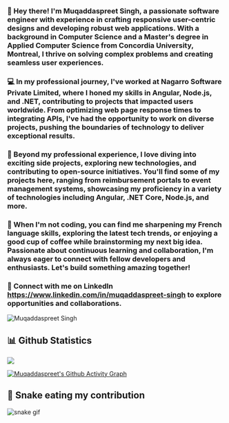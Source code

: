 ### 👋 Hey there! I'm Muqaddaspreet Singh, a passionate software engineer with experience in crafting responsive user-centric designs and developing robust web applications. With a background in Computer Science and a Master's degree in Applied Computer Science from Concordia University, Montreal, I thrive on solving complex problems and creating seamless user experiences.

### 💻 In my professional journey, I've worked at Nagarro Software Private Limited, where I honed my skills in Angular, Node.js, and .NET, contributing to projects that impacted users worldwide. From optimizing web page response times to integrating APIs, I've had the opportunity to work on diverse projects, pushing the boundaries of technology to deliver exceptional results.

### 🚀 Beyond my professional experience, I love diving into exciting side projects, exploring new technologies, and contributing to open-source initiatives. You'll find some of my projects here, ranging from reimbursement portals to event management systems, showcasing my proficiency in a variety of technologies including Angular, .NET Core, Node.js, and more.

### 🔧 When I'm not coding, you can find me sharpening my French language skills, exploring the latest tech trends, or enjoying a good cup of coffee while brainstorming my next big idea. Passionate about continuous learning and collaboration, I'm always eager to connect with fellow developers and enthusiasts. Let's build something amazing together!

### 🌟 Connect with me on LinkedIn https://www.linkedin.com/in/muqaddaspreet-singh to explore opportunities and collaborations.

<!--
**Muqaddaspreet/Muqaddaspreet** is a ✨ _special_ ✨ repository because its `README.md` (this file) appears on your GitHub profile.
-->
<!-- Profile Views -->
<p align="left"> <img src="https://komarev.com/ghpvc/?username=Muqaddaspreet" alt="Muqaddaspreet Singh" /> </p>

<!--
Here are some ideas to get you started:

- 🔭 I’m currently working on ...
- 🌱 I’m currently learning ...
- 👯 I’m looking to collaborate on ...
- 🤔 I’m looking for help with ...
- 💬 Ask me about ...
- 📫 How to reach me: ...
- 😄 Pronouns: ...
- ⚡ Fun fact: ...
-->

## 📊 Github Statistics
<a href="https://github.com/anuraghazra/github-readme-stats"><img align="center" src="https://github-readme-stats.vercel.app/api/top-langs/?username=Muqaddaspreet&layout=compact&theme=react&hide_border=false" /></a>


<!-- Activity Graph -->
[![Muqaddaspreet's Github Activity Graph](https://github-readme-activity-graph.vercel.app/graph?username=Muqaddaspreet&theme=github-compact)](https://github.com/ashutosh00710/github-readme-activity-graph)

## 🐍 Snake eating my contribution
![snake gif](https://github.com/Muqaddaspreet/Muqaddaspreet/blob/output/github-contribution-grid-snake.gif)
